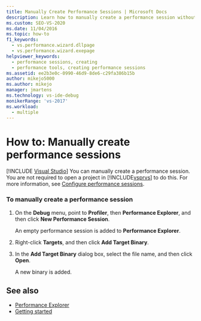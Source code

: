 ```yaml
---
title: Manually Create Performance Sessions | Microsoft Docs
description: Learn how to manually create a performance session without opening a project in Visual Studio.
ms.custom: SEO-VS-2020
ms.date: 11/04/2016
ms.topic: how-to
f1_keywords: 
  - vs.performance.wizard.dllpage
  - vs.performance.wizard.exepage
helpviewer_keywords: 
  - performance sessions, creating
  - performance tools, creating performance sessions
ms.assetid: ee2b3e0c-0990-46d9-8de6-c29fa386b15b
author: mikejo5000
ms.author: mikejo
manager: jmartens
ms.technology: vs-ide-debug
monikerRange: 'vs-2017'
ms.workload: 
  - multiple
---
```

# How to: Manually create performance sessions

 [!INCLUDE [Visual Studio](~/includes/applies-to-version/vs-windows-only.md)]
You can manually create a performance session. You are not required to open a project in [!INCLUDE[vsprvs](../code-quality/includes/vsprvs_md.md)] to do this. For more information, see [Configure performance sessions](../profiling/configuring-performance-sessions.md).

### To manually create a performance session

1. On the **Debug** menu, point to **Profiler**, then **Performance Explorer**, and then click **New Performance Session**.

     An empty performance session is added to **Performance Explorer**.

2. Right-click **Targets**, and then click **Add Target Binary**.

3. In the **Add Target Binary** dialog box, select the file name, and then click **Open**.

     A new binary is added.

## See also
- [Performance Explorer](../profiling/performance-explorer.md)
- [Getting started](../profiling/getting-started-with-performance-tools.md)
